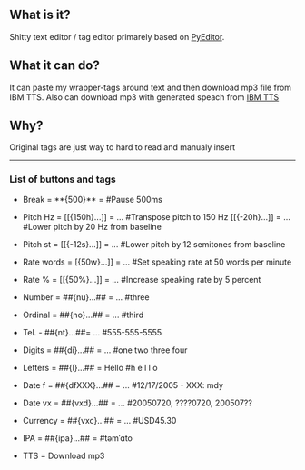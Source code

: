 ## What is it?

Shitty text editor / tag editor primarely based on [PyEditor](https://resources.oreilly.com/examples/9780596158118/tree/a5bcfbf9b81157d6dbbea72c00fa11b5f38dd9c9/PP4E-Examples-1.4/Examples/PP4E/Gui/TextEditor).

## What it can do?

It can paste my wrapper-tags around text and then download mp3 file from IBM TTS. Also can download mp3 with generated speach from [IBM TTS](https://text-to-speech-demo.ng.bluemix.net/)

## Why?

Original tags are just way to hard to read and manualy insert

-------

### List of buttons and tags

* Break = \**{500}** = <break time="500ms"> #Pause 500ms   

* Pitch Hz = [[{150h}...]] = <prosody pitch="150Hz">...</prosody> #Transpose pitch to 150 Hz  [[{-20h}...]] = <prosody pitch="150Hz">...</prosody> #Lower pitch by 20 Hz from baseline   

* Pitch st = [[{-12s}...]] = <prosody pitch="-12st">...</prosody> #Lower pitch by 12 semitones from baseline   

* Rate words = [{50w}...]] =  <prosody rate="50">...</prosody> #Set speaking rate at 50 words per minute   

* Rate % = [[{50%}...]] = <prosody rate="+5%">...</prosody> #Increase speaking rate by 5 percent   

* Number = ##{nu}...## = <say-as interpret-as="cardinal">...</say-as> #three   

* Ordinal = ##{no}...## = <say-as interpret-as="number" format="ordinal">...</say-as> #third   

* Tel. - ##{nt}...##= <say-as interpret-as="number" format="telephone">...</say-as> #555-555-5555   

* Digits = ##{di}...## = <say-as interpret-as="digits">...</say-as> #one two three four   

* Letters = ##{l}...## = <say-as interpret-as="letters">Hello</say-as> #h e l l o    

* Date f = ##{dfXXX}...## = <say-as interpret-as="date" format="XXX">...</say-as> #12/17/2005 - XXX: mdy   

* Date vx = ##{vxd}...## =   <say-as interpret-as="vxml:date">...</say-as> #20050720, ????0720, 200507??   

* Currency = ##{vxc}...## = <say-as interpret-as="vxml:currency">...</say-as> #USD45.30   

* IPA = ##{ipa}...## = <phoneme alphabet="ipa" ph="..."></phoneme> #təmˈɑto   

* TTS = Download mp3
